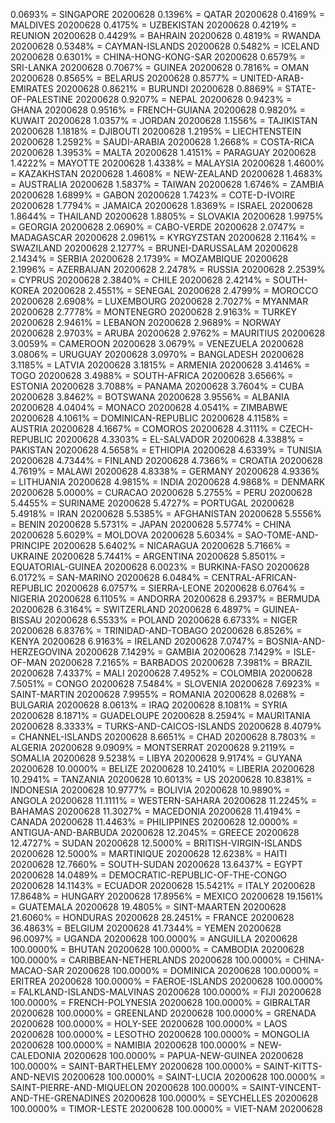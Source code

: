 0.0693% = SINGAPORE 20200628 
0.1396% = QATAR 20200628 
0.4169% = MALDIVES 20200628 
0.4175% = UZBEKISTAN 20200628 
0.4219% = REUNION 20200628 
0.4429% = BAHRAIN 20200628 
0.4819% = RWANDA 20200628 
0.5348% = CAYMAN-ISLANDS 20200628 
0.5482% = ICELAND 20200628 
0.6301% = CHINA-HONG-KONG-SAR 20200628 
0.6579% = SRI-LANKA 20200628 
0.7067% = GUINEA 20200628 
0.7816% = OMAN 20200628 
0.8565% = BELARUS 20200628 
0.8577% = UNITED-ARAB-EMIRATES 20200628 
0.8621% = BURUNDI 20200628 
0.8869% = STATE-OF-PALESTINE 20200628 
0.9207% = NEPAL 20200628 
0.9423% = GHANA 20200628 
0.9516% = FRENCH-GUIANA 20200628 
0.9820% = KUWAIT 20200628 
1.0357% = JORDAN 20200628 
1.1556% = TAJIKISTAN 20200628 
1.1818% = DJIBOUTI 20200628 
1.2195% = LIECHTENSTEIN 20200628 
1.2592% = SAUDI-ARABIA 20200628 
1.2668% = COSTA-RICA 20200628 
1.3953% = MALTA 20200628 
1.4151% = PARAGUAY 20200628 
1.4222% = MAYOTTE 20200628 
1.4338% = MALAYSIA 20200628 
1.4600% = KAZAKHSTAN 20200628 
1.4608% = NEW-ZEALAND 20200628 
1.4683% = AUSTRALIA 20200628 
1.5837% = TAIWAN 20200628 
1.6746% = ZAMBIA 20200628 
1.6899% = GABON 20200628 
1.7423% = COTE-D-IVOIRE 20200628 
1.7794% = JAMAICA 20200628 
1.8369% = ISRAEL 20200628 
1.8644% = THAILAND 20200628 
1.8805% = SLOVAKIA 20200628 
1.9975% = GEORGIA 20200628 
2.0690% = CABO-VERDE 20200628 
2.0747% = MADAGASCAR 20200628 
2.0961% = KYRGYZSTAN 20200628 
2.1164% = SWAZILAND 20200628 
2.1277% = BRUNEI-DARUSSALAM 20200628 
2.1434% = SERBIA 20200628 
2.1739% = MOZAMBIQUE 20200628 
2.1996% = AZERBAIJAN 20200628 
2.2478% = RUSSIA 20200628 
2.2539% = CYPRUS 20200628 
2.3840% = CHILE 20200628 
2.4214% = SOUTH-KOREA 20200628 
2.4551% = SENEGAL 20200628 
2.4799% = MOROCCO 20200628 
2.6908% = LUXEMBOURG 20200628 
2.7027% = MYANMAR 20200628 
2.7778% = MONTENEGRO 20200628 
2.9163% = TURKEY 20200628 
2.9461% = LEBANON 20200628 
2.9689% = NORWAY 20200628 
2.9703% = ARUBA 20200628 
2.9762% = MAURITIUS 20200628 
3.0059% = CAMEROON 20200628 
3.0679% = VENEZUELA 20200628 
3.0806% = URUGUAY 20200628 
3.0970% = BANGLADESH 20200628 
3.1185% = LATVIA 20200628 
3.1815% = ARMENIA 20200628 
3.4146% = TOGO 20200628 
3.4988% = SOUTH-AFRICA 20200628 
3.6566% = ESTONIA 20200628 
3.7088% = PANAMA 20200628 
3.7604% = CUBA 20200628 
3.8462% = BOTSWANA 20200628 
3.9556% = ALBANIA 20200628 
4.0404% = MONACO 20200628 
4.0541% = ZIMBABWE 20200628 
4.1061% = DOMINICAN-REPUBLIC 20200628 
4.1158% = AUSTRIA 20200628 
4.1667% = COMOROS 20200628 
4.3111% = CZECH-REPUBLIC 20200628 
4.3303% = EL-SALVADOR 20200628 
4.3388% = PAKISTAN 20200628 
4.5658% = ETHIOPIA 20200628 
4.6339% = TUNISIA 20200628 
4.7344% = FINLAND 20200628 
4.7366% = CROATIA 20200628 
4.7619% = MALAWI 20200628 
4.8338% = GERMANY 20200628 
4.9336% = LITHUANIA 20200628 
4.9815% = INDIA 20200628 
4.9868% = DENMARK 20200628 
5.0000% = CURACAO 20200628 
5.2755% = PERU 20200628 
5.4455% = SURINAME 20200628 
5.4727% = PORTUGAL 20200628 
5.4918% = IRAN 20200628 
5.5385% = AFGHANISTAN 20200628 
5.5556% = BENIN 20200628 
5.5731% = JAPAN 20200628 
5.5774% = CHINA 20200628 
5.6029% = MOLDOVA 20200628 
5.6034% = SAO-TOME-AND-PRINCIPE 20200628 
5.6402% = NICARAGUA 20200628 
5.7166% = UKRAINE 20200628 
5.7441% = ARGENTINA 20200628 
5.8501% = EQUATORIAL-GUINEA 20200628 
6.0023% = BURKINA-FASO 20200628 
6.0172% = SAN-MARINO 20200628 
6.0484% = CENTRAL-AFRICAN-REPUBLIC 20200628 
6.0757% = SIERRA-LEONE 20200628 
6.0764% = NIGERIA 20200628 
6.1105% = ANDORRA 20200628 
6.2937% = BERMUDA 20200628 
6.3164% = SWITZERLAND 20200628 
6.4897% = GUINEA-BISSAU 20200628 
6.5533% = POLAND 20200628 
6.6733% = NIGER 20200628 
6.8376% = TRINIDAD-AND-TOBAGO 20200628 
6.8526% = KENYA 20200628 
6.9163% = IRELAND 20200628 
7.0747% = BOSNIA-AND-HERZEGOVINA 20200628 
7.1429% = GAMBIA 20200628 
7.1429% = ISLE-OF-MAN 20200628 
7.2165% = BARBADOS 20200628 
7.3981% = BRAZIL 20200628 
7.4337% = MALI 20200628 
7.4952% = COLOMBIA 20200628 
7.5051% = CONGO 20200628 
7.5484% = SLOVENIA 20200628 
7.6923% = SAINT-MARTIN 20200628 
7.9955% = ROMANIA 20200628 
8.0268% = BULGARIA 20200628 
8.0613% = IRAQ 20200628 
8.1081% = SYRIA 20200628 
8.1871% = GUADELOUPE 20200628 
8.2594% = MAURITANIA 20200628 
8.3333% = TURKS-AND-CAICOS-ISLANDS 20200628 
8.4079% = CHANNEL-ISLANDS 20200628 
8.6651% = CHAD 20200628 
8.7803% = ALGERIA 20200628 
9.0909% = MONTSERRAT 20200628 
9.2119% = SOMALIA 20200628 
9.5238% = LIBYA 20200628 
9.9174% = GUYANA 20200628 
10.0000% = BELIZE 20200628 
10.2410% = LIBERIA 20200628 
10.2941% = TANZANIA 20200628 
10.6013% = US 20200628 
10.8381% = INDONESIA 20200628 
10.9777% = BOLIVIA 20200628 
10.9890% = ANGOLA 20200628 
11.1111% = WESTERN-SAHARA 20200628 
11.2245% = BAHAMAS 20200628 
11.3027% = MACEDONIA 20200628 
11.4194% = CANADA 20200628 
11.4463% = PHILIPPINES 20200628 
12.0000% = ANTIGUA-AND-BARBUDA 20200628 
12.2045% = GREECE 20200628 
12.4727% = SUDAN 20200628 
12.5000% = BRITISH-VIRGIN-ISLANDS 20200628 
12.5000% = MARTINIQUE 20200628 
12.6238% = HAITI 20200628 
12.7660% = SOUTH-SUDAN 20200628 
13.6437% = EGYPT 20200628 
14.0489% = DEMOCRATIC-REPUBLIC-OF-THE-CONGO 20200628 
14.1143% = ECUADOR 20200628 
15.5421% = ITALY 20200628 
17.8648% = HUNGARY 20200628 
17.8956% = MEXICO 20200628 
19.1561% = GUATEMALA 20200628 
19.4805% = SINT-MAARTEN 20200628 
21.6060% = HONDURAS 20200628 
28.2451% = FRANCE 20200628 
36.4863% = BELGIUM 20200628 
41.7344% = YEMEN 20200628 
96.0097% = UGANDA 20200628 
100.0000% = ANGUILLA 20200628 
100.0000% = BHUTAN 20200628 
100.0000% = CAMBODIA 20200628 
100.0000% = CARIBBEAN-NETHERLANDS 20200628 
100.0000% = CHINA-MACAO-SAR 20200628 
100.0000% = DOMINICA 20200628 
100.0000% = ERITREA 20200628 
100.0000% = FAEROE-ISLANDS 20200628 
100.0000% = FALKLAND-ISLANDS-MALVINAS 20200628 
100.0000% = FIJI 20200628 
100.0000% = FRENCH-POLYNESIA 20200628 
100.0000% = GIBRALTAR 20200628 
100.0000% = GREENLAND 20200628 
100.0000% = GRENADA 20200628 
100.0000% = HOLY-SEE 20200628 
100.0000% = LAOS 20200628 
100.0000% = LESOTHO 20200628 
100.0000% = MONGOLIA 20200628 
100.0000% = NAMIBIA 20200628 
100.0000% = NEW-CALEDONIA 20200628 
100.0000% = PAPUA-NEW-GUINEA 20200628 
100.0000% = SAINT-BARTHELEMY 20200628 
100.0000% = SAINT-KITTS-AND-NEVIS 20200628 
100.0000% = SAINT-LUCIA 20200628 
100.0000% = SAINT-PIERRE-AND-MIQUELON 20200628 
100.0000% = SAINT-VINCENT-AND-THE-GRENADINES 20200628 
100.0000% = SEYCHELLES 20200628 
100.0000% = TIMOR-LESTE 20200628 
100.0000% = VIET-NAM 20200628 
